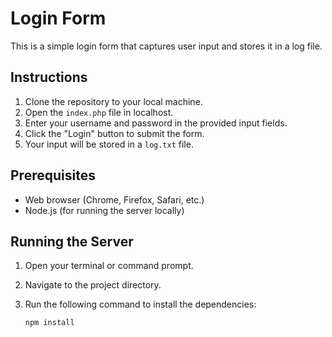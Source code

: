 # Login Form

This is a simple login form that captures user input and stores it in a log file.

## Instructions

1. Clone the repository to your local machine.
2. Open the `index.php` file in localhost.
3. Enter your username and password in the provided input fields.
4. Click the "Login" button to submit the form.
5. Your input will be stored in a `log.txt` file.

## Prerequisites

- Web browser (Chrome, Firefox, Safari, etc.)
- Node.js (for running the server locally)

## Running the Server

1. Open your terminal or command prompt.
2. Navigate to the project directory.
3. Run the following command to install the dependencies:

   ```shell
   npm install


